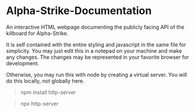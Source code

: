 # Alpha-Strike-Documentation
An interactive HTML webpage documenting the publicly facing API of the killboard for Alpha-Strike.

It is self contained with the entire styling and javascript in the same file for simplicity. You may just edit this in a notepad on your machine and make any changes. The changes may be represented in your favorite browser for development.

Otherwise, you may run this with node by creating a virtual server. You will do this locally, not globally here.

> npm install http-server

> npx http-server
